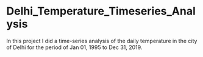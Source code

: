 # Delhi_Temperature_Timeseries_Analysis
In this project I did a time-series analysis of the daily temperature in the city of Delhi for the period of Jan 01, 1995 to Dec 31, 2019.
